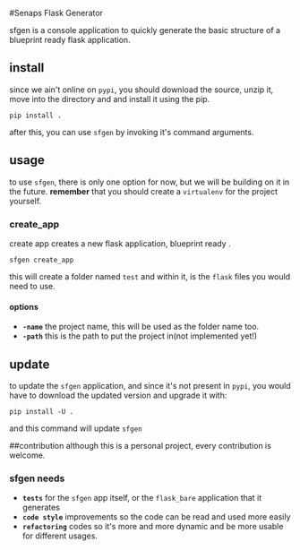 #Senaps Flask Generator


sfgen is a console application to quickly generate the basic structure of a blueprint ready flask application.

## install

since we ain't online on `pypi`, you should download the source, unzip it, move into the directory and and install it using the pip.

    pip install .

after this, you can use `sfgen` by invoking it's command arguments.

## usage
to use `sfgen`, there is only one option for now, but we will be building on it in the future.
**remember** that you should create a `virtualenv` for the project yourself. 

### create_app
create app creates a new flask application, blueprint ready .

    sfgen create_app
this will create a folder named `test` and within it, is the `flask` files you would need to use.

#### options

- **`-name`** the project name, this will be used as the folder name too.
- **`-path`** this is the path to put the project in(not implemented yet!)

## update
to update the `sfgen` application, and since it's not present in `pypi`, you would have to download the updated version and upgrade it with:

    pip install -U .
and this command will update `sfgen`

##contribution
although this is a personal project, every contribution is welcome.

### sfgen needs
- **`tests`** for the `sfgen` app itself, or the `flask_bare` application that it generates
- **`code style`** improvements so the code can be read and used more easily
- **`refactoring`** codes so it's more and more dynamic and be more usable for different usages. 
